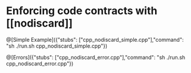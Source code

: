 # Enforcing code contracts with [[nodiscard]]



@[Simple Example]({"stubs": ["cpp_nodiscard_simple.cpp"],"command": "sh ./run.sh cpp_nodiscard_simple.cpp"})

@[Errors]({"stubs": ["cpp_nodiscard_error.cpp"],"command": "sh ./run.sh cpp_nodiscard_error.cpp"})

